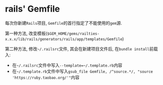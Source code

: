 # rails' Gemfile

每次你新建`Rails`项目, `Gemfile`的首行指定了不能使用的`gem`源.

第一种方法, 改变模板(`$GEM_HOME/gems/railties-x.x.x/lib/rails/generators/rails/app/templates/Gemfile`)

第二种方法, 修改`~/.railsrc`文件, 其会在新建项目文件后, 在`bundle install`前载入:
* 在`~/.railsrc`文件中写入`--template=~/.template.rb`内容
* 在`~/.template.rb`文件中写入`gsub_file Gemfile, /^source.*/, "source 'https://ruby.taobao.org/'"`内容
